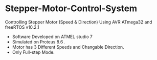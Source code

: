 # Stepper-Motor-Control-System  
Controlling Stepper Motor (Speed &amp; Direction) Using AVR ATmega32 and freeRTOS v10.2.1  
- Software Developed on ATMEL studio 7  
- Simulated on Proteus 8.6 .  
- Motor has 3 Different Speeds and Changable Direction.  
- Only Full-step Mode.    
